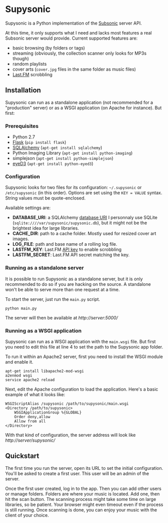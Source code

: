 Supysonic
=========

Supysonic is a Python implementation of the [Subsonic](http://www.subsonic.org/) server API.

At this time, it only supports what I need and lacks most features a real Subsonic server
would provide. Current supported features are:
* basic browsing (by folders or tags)
* streaming (obviously, the collection scanner only looks for MP3s though)
* random playlists
* cover arts (`cover.jpg` files in the same folder as music files)
* [Last.FM](http://last.fm/) scrobbling

Installation
------------

Supysonic can run as a standalone application (not recommended for a "production" server)
or as a WSGI application (on Apache for instance). But first:

### Prerequisites

* Python 2.7
* [Flask](http://flask.pocoo.org/) (`pip install flask`)
* [SQLAlchemy](http://www.sqlalchemy.org/) (`apt-get install sqlalchemy`)
* Python Imaging Library (`apt-get install python-imaging`)
* simplejson (`apt-get install python-simplejson`)
* [eyeD3](http://eyed3.nicfit.net/) (`apt-get install python-eyed3`)

### Configuration

Supysonic looks for two files for its configuration: `~/.supysonic` or `/etc/supysonic` (in this order).
Options are set using the `KEY = VALUE` syntax. String values must be quote-enclosed.

Available settings are:
* **DATABASE_URI**: a SQLAlchemy [database URI](http://docs.sqlalchemy.org/en/rel_0_8/core/engines.html#database-urls)
  I personnaly use SQLite (`sqlite:////var/supysonic/supysonic.db`), but it might not be the brightest
  idea for large libraries.
* **CACHE_DIR**: path to a cache folder. Mostly used for resized cover art images.
* **LOG_FILE**: path and base name of a rolling log file.
* **LASTFM_KEY**: Last.FM [API key](http://www.last.fm/api/accounts) to enable scrobbling
* **LASTFM_SECRET**: Last.FM API secret matching the key.

### Running as a standalone server

It is possible to run Supysonic as a standalone server, but it is only recommended to do so if you are
hacking on the source. A standalone won't be able to serve more than one request at a time.

To start the server, just run the `main.py` script.

	python main.py

The server will then be available at *http://server:5000/*

### Running as a WSGI application

Supysonic can run as a WSGI application with the `main.wsgi` file. But first you need to edit this
file at line 4 to set the path to the Supysonic app folder.

To run it within an Apache2 server, first you need to install the WSGI module and enable it.

	apt-get install libapache2-mod-wsgi
	a2enmod wsgi
	service apache2 reload

Next, edit the Apache configuration to load the application. Here's a basic example of what it looks like:

	WSGIScriptAlias /supysonic /path/to/supysonic/main.wsgi
	<Directory /path/to/supysonic>
		WSGIApplicationGroup %{GLOBAL}
		Order deny,allow
		Allow from all
	</Directory>

With that kind of configuration, the server address will look like *http://server/supysonic/*

Quickstart
----------

The first time you run the server, open its URL to set the initial configuration. You'll be asked to create
a first user. This user will be an admin of the server.

Once the first user created, log in to the app. Then you can add other users or manage folders. Folders are
where your music is located. Add one, then hit the scan button. The scanning process might take some time on
large libraries, so be patient. Your browser might even timeout even if the process is still running. Once
scanning is done, you can enjoy your music with the client of your choice.

